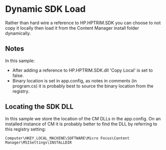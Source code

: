 ﻿# Dynamic SDK Load
Rather than hard wire a reference to HP.HPTRIM.SDK you can choose to not copy it locally then load it from the Content Manager install folder dynamically.

## Notes
In this sample:
 - After adding a reference to HP.HPTRIM.SDK.dll 'Copy Local' is set to false.
 - Binary location is set in app.config, as notes in comments (in program.cs) it is probably best to source the binary location from the registry.
 
 ## Locating the SDK DLL
 In this sample we store the location of the CM DLLs in the app.config.  On an installed instance of CM it is probably better to find the DLL by referring to this registry setting:
 ```
 Computer\HKEY_LOCAL_MACHINE\SOFTWARE\Micro Focus\Content Manager\MSISettings\INSTALLDIR
 ```